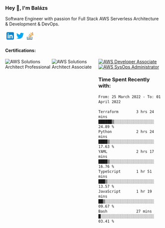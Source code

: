 ### Hey 👋, I'm Balázs

Software Engineer with passion for Full Stack AWS Serverless Architecture & Development & DevOps.

<a href="https://www.linkedin.com/in/balazsburi/" target="_blank">
  <img align="left" alt="Balázs's LinkdeIn" width="32px" src="https://raw.githubusercontent.com/burib/burib/master/icons/linkedin.svg" />
</a>
<a href="https://twitter.com/BuriB/" target="_blank">
  <img align="left" alt="Balázs's Instagram" width="32px" src="https://raw.githubusercontent.com/burib/burib/master/icons/twitter.svg" />
</a>
<a href="https://stackoverflow.com/users/1720437/burib" target="_blank">
  <img align="left" alt="Balázs's stackoverflow" width="32px" src="https://raw.githubusercontent.com/burib/burib/master/icons/stackoverflow.svg" />
</a>

<br><br>
 
#### Certifications:
<a href="https://www.credly.com/badges/27d8d72e-6557-4454-bc91-bdb778184d06" target="_blank">
  <img src="https://user-images.githubusercontent.com/956227/161031223-14eae8ed-2381-42cf-9bf2-0ec14581a5ea.png" width="150" height="150" align="left" alt="AWS Solutions Architect Professional"/></a>   
<a href="https://www.credly.com/badges/117038d0-e05e-45a7-872a-fd7aea41116d" target="_blank"><img src="https://user-images.githubusercontent.com/956227/145574196-3b0bdd34-763e-4f97-b6ab-45c6dcd627a1.png" width="150" height="150" align="left" alt="AWS Solutions Architect Associate"/></a>
<a href="https://www.credly.com/badges/9637581d-823c-44c5-b32c-cc5868fec2ac" target="_blank"><img src="https://user-images.githubusercontent.com/956227/145574296-5f73ee1f-f259-4640-8aa6-8532335ab403.png" width="150" height="150" alt="AWS Developer Associate" /></a>
<a href="https://www.credly.com/badges/83f20920-eb6e-4f87-8098-8db63e56f583" target="_blank"><img src="https://user-images.githubusercontent.com/956227/145573702-51949999-ab51-4979-ac29-de78bef82843.png" width="150" height="150" alt="AWS SysOps Administrator" /></a>




### Time Spent Recently with:

<!--START_SECTION:waka-->

```text
From: 25 March 2022 - To: 01 April 2022

Terraform        3 hrs 24 mins   ██████▒░░░░░░░░░░░░░░░░░░   24.89 %
Python           2 hrs 24 mins   ████▒░░░░░░░░░░░░░░░░░░░░   17.63 %
YAML             2 hrs 17 mins   ████▒░░░░░░░░░░░░░░░░░░░░   16.76 %
TypeScript       1 hr 51 mins    ███▒░░░░░░░░░░░░░░░░░░░░░   13.57 %
JavaScript       1 hr 19 mins    ██▒░░░░░░░░░░░░░░░░░░░░░░   09.67 %
Bash             27 mins         █░░░░░░░░░░░░░░░░░░░░░░░░   03.41 %
```

<!--END_SECTION:waka-->

<br /><br />


<!--
**burib/burib** is a ✨ _special_ ✨ repository because its `README.md` (this file) appears on your GitHub profile.

Here are some ideas to get you started:

- 🔭 I’m currently working on ...
- 🌱 I’m currently learning ...
- 👯 I’m looking to collaborate on ...
- 🤔 I’m looking for help with ...
- 💬 Ask me about ...
- 📫 How to reach me: ...
- 😄 Pronouns: ...
- ⚡ Fun fact: ...
-->
